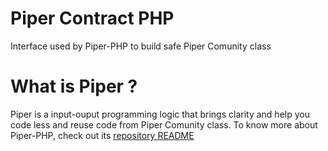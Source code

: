 # Piper Contract PHP
Interface used by Piper-PHP to build safe Piper Comunity class

# What is Piper ?
Piper is a input-ouput programming logic that brings clarity and help you code less and reuse code from Piper Comunity class. To know more about Piper-PHP, check out its [repository README](https://github.com/khalyomede/piper-php)